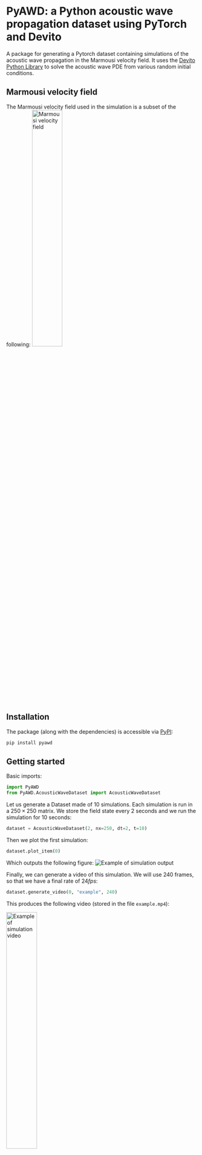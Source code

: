 # PyAWD: a Python acoustic wave propagation dataset using PyTorch and Devito
A package for generating a Pytorch dataset containing simulations of the acoustic wave propagation in the Marmousi velocity field. It uses the [Devito Python Library](https://www.devitoproject.org) to solve the acoustic wave PDE from various random initial conditions.

## Marmousi velocity field
The Marmousi velocity field used in the simulation is a subset of the following:
<img src="https://slideplayer.com/slide/15021598/91/images/37/Marmousi+Velocity+Model.jpg" alt="Marmousi velocity field" width="40%"/>

## Installation
The package (along with the dependencies) is accessible via [PyPI](https://pypi.org):

```bash
pip install pyawd
```

## Getting started

Basic imports:
```python
import PyAWD
from PyAWD.AcousticWaveDataset import AcousticWaveDataset
```

Let us generate a Dataset made of 10 simulations. Each simulation is run in a $250\times 250$ matrix. We store the field state every $2$ seconds and we run the simulation for $10$ seconds:

```python
dataset = AcousticWaveDataset(2, nx=250, dt=2, t=10)
```

Then we plot the first simulation:

```python
dataset.plot_item(0)
```

Which outputs the following figure:
![Example of simulation output](examples/example.png)

Finally, we can generate a video of this simulation. We will use $240$ frames, so that we have a final rate of $24 fps$:

```python
dataset.generate_video(0, "example", 240)
```


This produces the following video (stored in the file `example.mp4`):

<img src="examples/example.gif" alt="Example of simulation video" width="40%"/>

## Documentation
Basic help is provided for each class and function, and is accessible via the Python `help()` function.

## Examples
Mutliple IPython notebooks are presented in the [examples](examples/) directory. If [Jupyter](https://jupyter.org) is installed, those examples can be explored by starting Jupyter:

```bash
jupyter-notebook
```

- `HeatPropagation.ipynb`: an introduction to PDE solving and simulation using Devito applied on the heat propagation
- `AcousticWaveGeneration.ipynb`: an introduction to PDE solving and simulation using Devito applied on the acoustic wave propagation
- `Marmousi.ipynb`: a visualisation of the Marmousi velocity field used in the simulations
- `GenerateAcousticWaveDataset.ipynb`: an example of dataset generation workflow

## To do
- Enhance the velocity model by taking into account $P$ and $S$ waves (see [this article](https://www.google.com/url?sa=i&url=https%3A%2F%2Fwww.researchgate.net%2Ffigure%2FThe-Marmousi-II-model_fig1_269276540&psig=AOvVaw1dSJMMNk22p8xyXNmHMVx8&ust=1706178866091000&source=images&cd=vfe&opi=89978449&ved=0CBUQ3YkBahcKEwjwzdff6fWDAxUAAAAAHQAAAAAQEg))
